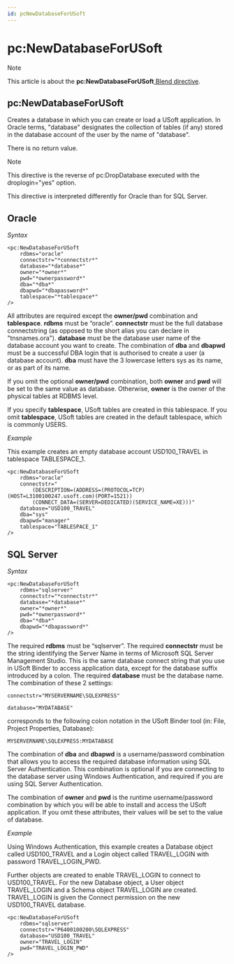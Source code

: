 ```yaml
---
id: pcNewDatabaseForUSoft
---
```


# pc:NewDatabaseForUSoft



> [!NOTE]
> This article is about the **pc:NewDatabaseForUSoft**[ Blend directive](/docs/Repositories/Blend_directives).

## **pc:NewDatabaseForUSoft**

Creates a database in which you can create or load a USoft application. In Oracle terms, "database" designates the collection of tables (if any) stored in the database account of the user by the name of "database".

There is no return value.

> [!NOTE]
> This directive is the reverse of pc:DropDatabase executed with the droplogin="yes" option.

This directive is interpreted differently for Oracle than for SQL Server.

## Oracle

*Syntax*

```
<pc:NewDatabaseForUSoft
    rdbms="oracle"
    connectstr="*connectstr*"
    database="*database*"
    owner="*owner*"
    pwd="*ownerpassword*"
    dba="*dba*"
    dbapwd="*dbapassword*"
    tablespace="*tablespace*"
/>
```

All attributes are required except the **owner/pwd** combination and **tablespace**. **rdbms** must be “oracle”. **connectstr** must be the full database connectstring (as opposed to the short alias you can declare in "tnsnames.ora"). **database** must be the database user name of the database account you want to create. The combination of **dba** and **dbapwd** must be a successful DBA login that is authorised to create a user (a database account). **dba** must have the 3 lowercase letters sys as its name, or as part of its name.

If you omit the optional **owner/pwd** combination, both **owner** and **pwd** will be set to the same value as database. Otherwise, **owner** is the owner of the physical tables at RDBMS level.

If you specify **tablespace**, USoft tables are created in this tablespace. If you omit **tablespace**, USoft tables are created in the default tablespace, which is commonly USERS.

*Example*

This example creates an empty database account USD100_TRAVEL in tablespace TABLESPACE_1.

```language-xml
<pc:NewDatabaseForUSoft
    rdbms="oracle"
    connectstr="
        (DESCRIPTION=(ADDRESS=(PROTOCOL=TCP)(HOST=L3100100247.usoft.com)(PORT=1521))
        (CONNECT_DATA=(SERVER=DEDICATED)(SERVICE_NAME=XE)))"
    database="USD100_TRAVEL"
    dba="sys"
    dbapwd="manager"
    tablespace="TABLESPACE_1"
/>
```

## SQL Server

*Syntax*

```
<pc:NewDatabaseForUSoft
    rdbms="sqlserver"
    connectstr="*connectstr*"
    database="*database*"
    owner="*owner*"
    pwd="*ownerpassword*"
    dba="*dba*"
    dbapwd="*dbapassword*"
/>
```

The required **rdbms** must be “sqlserver”. The required **connectstr** must be the string identifying the Server Name in terms of Microsoft SQL Server Management Studio. This is the same database connect string that you use in USoft Binder to access application data, except for the database suffix introduced by a colon. The required **database** must be the database name. The combination of these 2 settings:

```
connectstr="MYSERVERNAME\SQLEXPRESS"

database="MYDATABASE"
```

corresponds to the following colon notation in the USoft Binder tool (in: File, Project Properties, Database):

```
MYSERVERNAME\SQLEXPRESS:MYDATABASE
```

The combination of **dba** and **dbapwd** is a username/password combination that allows you to access the required database information using SQL Server Authentication. This combination is optional if you are connecting to the database server using Windows Authentication, and required if you are using SQL Server Authentication.

The combination of **owner** and **pwd** is the runtime username/password combination by which you will be able to install and access the USoft application. If you omit these attributes, their values will be set to the value of database.

*Example*

Using Windows Authentication, this example creates a Database object called USD100_TRAVEL and a Login object called TRAVEL_LOGIN with password TRAVEL_LOGIN_PWD.

Further objects are created to enable TRAVEL_LOGIN to connect to USD100_TRAVEL. For the new Database object, a User object TRAVEL_LOGIN and a Schema object TRAVEL_LOGIN are created. TRAVEL_LOGIN is given the Connect permission on the new USD100_TRAVEL database.

```language-xml
<pc:NewDatabaseForUSoft
    rdbms="sqlserver"
    connectstr="P6400100200\SQLEXPRESS"
    database="USD100_TRAVEL"
    owner="TRAVEL_LOGIN"
    pwd="TRAVEL_LOGIN_PWD"
/>
```

 